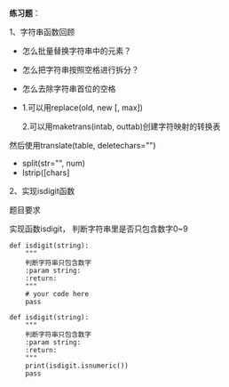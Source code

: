 **练习题**：

1、字符串函数回顾

- 怎么批量替换字符串中的元素？

- 怎么把字符串按照空格进⾏拆分？

- 怎么去除字符串⾸位的空格

  

+ 1.可以用replace(old, new [, max])

  2.可以用maketrans(intab, outtab)创建字符映射的转换表

然后使用translate(table, deletechars="")

+ split(str="", num)
+ lstrip([chars]



2、实现isdigit函数

题目要求

实现函数isdigit， 判断字符串里是否只包含数字0~9

```
def isdigit(string):
    """
    判断字符串只包含数字
    :param string:
    :return:
    """
    # your code here
    pass
```

```
def isdigit(string):
    """
    判断字符串只包含数字
    :param string:
    :return:
    """
    print(isdigit.isnumeric())
    pass
```
